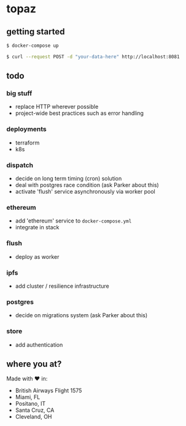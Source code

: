 # topaz

## getting started

```sh
$ docker-compose up
```

```sh
$ curl --request POST -d "your-data-here" http://localhost:8081
```

## todo

### big stuff

* replace HTTP wherever possible
* project-wide best practices such as error handling

### deployments

* terraform
* k8s

### dispatch

* decide on long term timing (cron) solution
* deal with postgres race condition (ask Parker about this)
* activate 'flush' service asynchronously via worker pool

### ethereum

* add 'ethereum' service to `docker-compose.yml`
* integrate in stack

### flush

* deploy as worker

### ipfs

* add cluster / resilience infrastructure

### postgres

* decide on migrations system (ask Parker about this)

### store

* add authentication

## where you at?

Made with :heart: in:
* British Airways Flight 1575
* Miami, FL
* Positano, IT
* Santa Cruz, CA
* Cleveland, OH
